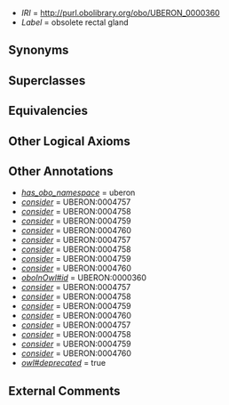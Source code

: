  * *IRI* = http://purl.obolibrary.org/obo/UBERON_0000360
 * *Label* = obsolete rectal gland

## Synonyms


## Superclasses


## Equivalencies


## Other Logical Axioms


## Other Annotations

 * *[has_obo_namespace](../../ce/oboInOwl#hasOBONamespace.md)* = uberon
 * *[consider](../../er/oboInOwl#consider.md)* = UBERON:0004757
 * *[consider](../../er/oboInOwl#consider.md)* = UBERON:0004758
 * *[consider](../../er/oboInOwl#consider.md)* = UBERON:0004759
 * *[consider](../../er/oboInOwl#consider.md)* = UBERON:0004760
 * *[consider](../../er/oboInOwl#consider.md)* = UBERON:0004757
 * *[consider](../../er/oboInOwl#consider.md)* = UBERON:0004758
 * *[consider](../../er/oboInOwl#consider.md)* = UBERON:0004759
 * *[consider](../../er/oboInOwl#consider.md)* = UBERON:0004760
 * *[oboInOwl#id](../../id/oboInOwl#id.md)* = UBERON:0000360
 * *[consider](../../er/oboInOwl#consider.md)* = UBERON:0004757
 * *[consider](../../er/oboInOwl#consider.md)* = UBERON:0004758
 * *[consider](../../er/oboInOwl#consider.md)* = UBERON:0004759
 * *[consider](../../er/oboInOwl#consider.md)* = UBERON:0004760
 * *[consider](../../er/oboInOwl#consider.md)* = UBERON:0004757
 * *[consider](../../er/oboInOwl#consider.md)* = UBERON:0004758
 * *[consider](../../er/oboInOwl#consider.md)* = UBERON:0004759
 * *[consider](../../er/oboInOwl#consider.md)* = UBERON:0004760
 * *[owl#deprecated](../../ed/owl#deprecated.md)* = true

## External Comments

